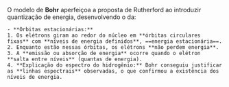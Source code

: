 O modelo de **Bohr** aperfeiçoa a proposta de Rutherford ao introduzir quantização de energia, desenvolvendo o da:

	- **Órbitas estacionárias:**
    1. Os elétrons giram ao redor do núcleo em **órbitas circulares fixas** com **níveis de energia definidos**, ==energia estacionária==.
    2. Enquanto estão nessas órbitas, os elétrons **não perdem energia**.
    3. A **emissão ou absorção de energia** ocorre quando o elétron **salta entre níveis** (quantas de energia).
    4. **Explicação do espectro do hidrogênio:** Bohr conseguiu justificar as **linhas espectrais** observadas, o que confirmou a existência dos níveis de energia.
